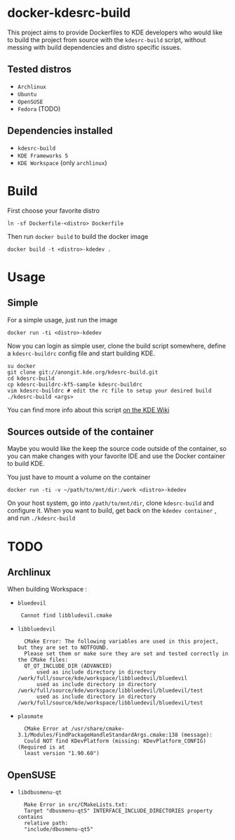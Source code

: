 docker-kdesrc-build
===================
This project aims to provide Dockerfiles to KDE developers 
who would like to build the project from source with the `kdesrc-build` script, 
without messing with build dependencies and distro specific issues.

Tested distros
-----------------

* `Archlinux`
* `Ubuntu`
* `OpenSUSE`
* `Fedora` (TODO)

Dependencies installed
----------------------

* `kdesrc-build`
* `KDE Frameworks 5`
* `KDE Workspace` (only `archlinux`)

Build
=====

First choose your favorite distro

    ln -sf Dockerfile-<distro> Dockerfile

Then run `docker build` to build the docker image

    docker build -t <distro>-kdedev .

Usage
=====

Simple
------
For a simple usage, just run the image

    docker run -ti <distro>-kdedev

Now you can login as simple user, clone the build script somewhere, define a
`kdesrc-buildrc` config file and start building KDE.

    su docker
    git clone git://anongit.kde.org/kdesrc-build.git
    cd kdesrc-build
    cp kdesrc-buildrc-kf5-sample kdesrc-buildrc
    vim kdesrc-buildrc # edit the rc file to setup your desired build
    ./kdesrc-build <args>

You can find more info about this script [on the KDE Wiki](https://techbase.kde.org/Getting_Started/Build/kdesrc-build)

Sources outside of the container
--------------------------------

Maybe you would like the keep the source code outside of the container,
so you can make changes with your favorite IDE and use the Docker container
to build KDE.

You just have to mount a volume on the container

    docker run -ti -v ~/path/to/mnt/dir:/work <distro>-kdedev

On your host system, go into `/path/to/mnt/dir`, clone `kdesrc-build` and configure it.
When you want to build, get back on the `kdedev container` , and run `./kdesrc-build`

TODO
====

Archlinux
----------

When building Workspace :

- `bluedevil`

       Cannot find libbludevil.cmake

- `libbluedevil`

        CMake Error: The following variables are used in this project, but they are set to NOTFOUND.
        Please set them or make sure they are set and tested correctly in the CMake files:
        QT_QT_INCLUDE_DIR (ADVANCED)
            used as include directory in directory /work/full/source/kde/workspace/libbluedevil/bluedevil
            used as include directory in directory /work/full/source/kde/workspace/libbluedevil/bluedevil/test
            used as include directory in directory /work/full/source/kde/workspace/libbluedevil/bluedevil/test

- `plasmate`

        CMake Error at /usr/share/cmake-3.1/Modules/FindPackageHandleStandardArgs.cmake:138 (message):
        Could NOT find KDevPlatform (missing: KDevPlatform_CONFIG) (Required is at
        least version "1.90.60")

OpenSUSE
--------

- `libdbusmenu-qt`

        Make Error in src/CMakeLists.txt:
        Target "dbusmenu-qt5" INTERFACE_INCLUDE_DIRECTORIES property contains
        relative path:
        "include/dbusmenu-qt5"
